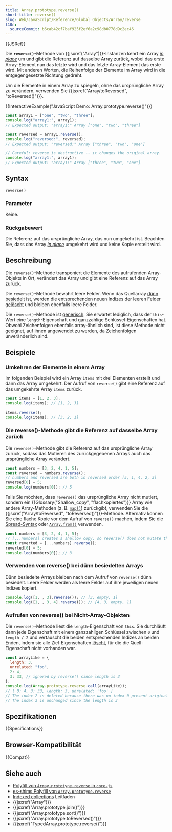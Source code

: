 ```yaml
---
title: Array.prototype.reverse()
short-title: reverse()
slug: Web/JavaScript/Reference/Global_Objects/Array/reverse
l10n:
  sourceCommit: b6cab42cf7baf925f2ef6a2c98db0778d9c2ec46
---
```


{{JSRef}}

Die **`reverse()`**-Methode von {{jsxref("Array")}}-Instanzen kehrt ein Array _[in place](https://en.wikipedia.org/wiki/In-place_algorithm)_ um und gibt die Referenz auf dasselbe Array zurück, wobei das erste Array-Element nun das letzte wird und das letzte Array-Element das erste wird. Mit anderen Worten, die Reihenfolge der Elemente im Array wird in die entgegengesetzte Richtung gedreht.

Um die Elemente in einem Array zu spiegeln, ohne das ursprüngliche Array zu verändern, verwenden Sie {{jsxref("Array/toReversed", "toReversed()")}}.

{{InteractiveExample("JavaScript Demo: Array.prototype.reverse()")}}

```js interactive-example
const array1 = ["one", "two", "three"];
console.log("array1:", array1);
// Expected output: "array1:" Array ["one", "two", "three"]

const reversed = array1.reverse();
console.log("reversed:", reversed);
// Expected output: "reversed:" Array ["three", "two", "one"]

// Careful: reverse is destructive -- it changes the original array.
console.log("array1:", array1);
// Expected output: "array1:" Array ["three", "two", "one"]
```

## Syntax

```js-nolint
reverse()
```

### Parameter

Keine.

### Rückgabewert

Die Referenz auf das ursprüngliche Array, das nun umgekehrt ist. Beachten Sie, dass das Array _[in place](https://en.wikipedia.org/wiki/In-place_algorithm)_ umgekehrt wird und keine Kopie erstellt wird.

## Beschreibung

Die `reverse()`-Methode transponiert die Elemente des aufrufenden Array-Objekts in Ort, verändert das Array und gibt eine Referenz auf das Array zurück.

Die `reverse()`-Methode bewahrt leere Felder. Wenn das Quellarray [dünn besiedelt](/de/docs/Web/JavaScript/Guide/Indexed_collections#sparse_arrays) ist, werden die entsprechenden neuen Indizes der leeren Felder [gelöscht](/de/docs/Web/JavaScript/Reference/Operators/delete) und bleiben ebenfalls leere Felder.

Die `reverse()`-Methode ist [generisch](/de/docs/Web/JavaScript/Reference/Global_Objects/Array#generic_array_methods). Sie erwartet lediglich, dass der `this`-Wert eine `length`-Eigenschaft und ganzzahlige Schlüssel-Eigenschaften hat. Obwohl Zeichenfolgen ebenfalls array-ähnlich sind, ist diese Methode nicht geeignet, auf ihnen angewendet zu werden, da Zeichenfolgen unveränderlich sind.

## Beispiele

### Umkehren der Elemente in einem Array

Im folgenden Beispiel wird ein Array `items` mit drei Elementen erstellt und dann das Array umgekehrt. Der Aufruf von `reverse()` gibt eine Referenz auf das umgekehrte Array `items` zurück.

```js
const items = [1, 2, 3];
console.log(items); // [1, 2, 3]

items.reverse();
console.log(items); // [3, 2, 1]
```

### Die reverse()-Methode gibt die Referenz auf dasselbe Array zurück

Die `reverse()`-Methode gibt die Referenz auf das ursprüngliche Array zurück, sodass das Mutieren des zurückgegebenen Arrays auch das ursprüngliche Array verändert.

```js
const numbers = [3, 2, 4, 1, 5];
const reversed = numbers.reverse();
// numbers and reversed are both in reversed order [5, 1, 4, 2, 3]
reversed[0] = 5;
console.log(numbers[0]); // 5
```

Falls Sie möchten, dass `reverse()` das ursprüngliche Array nicht mutiert, sondern ein {{Glossary("Shallow_copy", "flachkopiertes")}} Array wie andere Array-Methoden (z. B. [`map()`](/de/docs/Web/JavaScript/Reference/Global_Objects/Array/map)) zurückgibt, verwenden Sie die {{jsxref("Array/toReversed", "toReversed()")}}-Methode. Alternativ können Sie eine flache Kopie vor dem Aufruf von `reverse()` machen, indem Sie die [Spread-Syntax](/de/docs/Web/JavaScript/Reference/Operators/Spread_syntax) oder [`Array.from()`](/de/docs/Web/JavaScript/Reference/Global_Objects/Array/from) verwenden.

```js
const numbers = [3, 2, 4, 1, 5];
// [...numbers] creates a shallow copy, so reverse() does not mutate the original
const reverted = [...numbers].reverse();
reverted[0] = 5;
console.log(numbers[0]); // 3
```

### Verwenden von reverse() bei dünn besiedelten Arrays

Dünn besiedelte Arrays bleiben nach dem Aufruf von `reverse()` dünn besiedelt. Leere Felder werden als leere Felder auf ihre jeweiligen neuen Indizes kopiert.

```js
console.log([1, , 3].reverse()); // [3, empty, 1]
console.log([1, , 3, 4].reverse()); // [4, 3, empty, 1]
```

### Aufrufen von reverse() bei Nicht-Array-Objekten

Die `reverse()`-Methode liest die `length`-Eigenschaft von `this`. Sie durchläuft dann jede Eigenschaft mit einem ganzzahligen Schlüssel zwischen `0` und `length / 2` und vertauscht die beiden entsprechenden Indizes an beiden Enden, indem sie alle Ziel-Eigenschaften [löscht](/de/docs/Web/JavaScript/Reference/Operators/delete), für die die Quell-Eigenschaft nicht vorhanden war.

```js
const arrayLike = {
  length: 3,
  unrelated: "foo",
  2: 4,
  3: 33, // ignored by reverse() since length is 3
};
console.log(Array.prototype.reverse.call(arrayLike));
// { 0: 4, 3: 33, length: 3, unrelated: 'foo' }
// The index 2 is deleted because there was no index 0 present originally
// The index 3 is unchanged since the length is 3
```

## Spezifikationen

{{Specifications}}

## Browser-Kompatibilität

{{Compat}}

## Siehe auch

- [Polyfill von `Array.prototype.reverse` in `core-js`](https://github.com/zloirock/core-js#ecmascript-array)
- [es-shims Polyfill von `Array.prototype.reverse`](https://www.npmjs.com/package/array.prototype.reverse)
- [Indexed collections](/de/docs/Web/JavaScript/Guide/Indexed_collections) Leitfaden
- {{jsxref("Array")}}
- {{jsxref("Array.prototype.join()")}}
- {{jsxref("Array.prototype.sort()")}}
- {{jsxref("Array.prototype.toReversed()")}}
- {{jsxref("TypedArray.prototype.reverse()")}}
